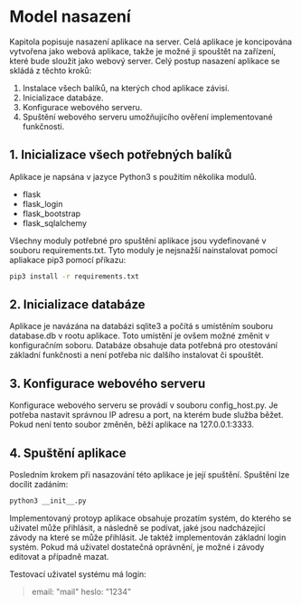 # Model nasazení
Kapitola popisuje nasazení aplikace na server. 
Celá aplikace je koncipována vytvořena jako webová aplikace, takže je možné ji spouštět na zařízení, 
které bude sloužit jako webový server. 
Celý postup nasazení aplikace se skládá z těchto kroků:
1. Instalace všech balíků, na kterých chod aplikace závisí.
2. Inicializace databáze.
3. Konfigurace webového serveru.
4. Spuštění webového serveru umožňujícího ověření implementované funkčnosti.

## 1. Inicializace všech potřebných balíků
Aplikace je napsána v jazyce Python3 s použitím několika modulů.
- flask
- flask_login
- flask_bootstrap
- flask_sqlalchemy

Všechny moduly potřebné pro spuštění aplikace jsou vydefinované v souboru requirements.txt. Tyto moduly je nejsnažší nainstalovat pomocí apliakace pip3 pomocí příkazu:
```bash
pip3 install -r requirements.txt
```

## 2. Inicializace databáze
Aplikace je navázána na databázi sqlite3 a počítá s umístěním souboru database.db v rootu aplikace. Toto umístění je ovšem možné změnit v konfiguračním soboru. Databáze obsahuje data potřebná pro otestování základní funkčnosti a není potřeba nic dalšího instalovat či spouštět. 

## 3. Konfigurace webového serveru
Konfigurace webového serveru se provádí v souboru config_host.py. Je potřeba nastavit správnou IP adresu a port, 
na kterém bude služba běžet. Pokud není tento soubor změněn, běží aplikace na 127.0.0.1:3333.

## 4. Spuštění aplikace
Posledním krokem při nasazování této aplikace je její spuštění. Spuštění lze docílit zadáním:
```bash
python3 __init__.py 
```

Implementovaný protoyp aplikace obsahuje prozatím systém, do kterého se uživatel může přihlásit, a následně se podívat, 
jaké jsou nadcházející závody na které se může přihlásit. Je taktéž implementován základní login systém. Pokud má 
uživatel dostatečná oprávnění, je možné i závody editovat a případně mazat.

Testovací uživatel systému má login:
> email: "mail" heslo: "1234"
